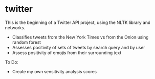 # twitter

This is the beginning of a Twitter API project, using the NLTK library and networks.
* Classifies tweets from the New York Times vs from the Onion using random forest
* Assesses positivity of sets of tweets by search query and by user
* Assess positivity of emojis from their surrounding text

To Do:
* Create my own sensitivity analysis scores
